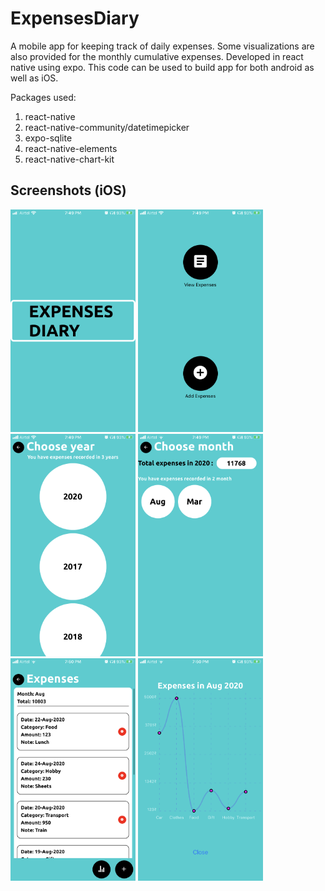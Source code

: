 # ExpensesDiary
A mobile app for keeping track of daily expenses. Some visualizations are also provided for the monthly cumulative expenses.
Developed in react native using expo. 
This code can be used to build app for both android as well as iOS.

Packages used:
1. react-native
2. react-native-community/datetimepicker
3. expo-sqlite
4. react-native-elements
5. react-native-chart-kit

## Screenshots (iOS)
<img src="screenshots/IMG_0968.PNG" alt="drawing" width="200"/>
<img src="screenshots/IMG_0969.PNG" alt="drawing" width="200"/>
<img src="screenshots/IMG_0970.PNG" alt="drawing" width="200"/>
<img src="screenshots/IMG_0971.PNG" alt="drawing" width="200"/>
<img src="screenshots/IMG_0972.PNG" alt="drawing" width="200"/>
<img src="screenshots/IMG_0973.PNG" alt="drawing" width="200"/>






